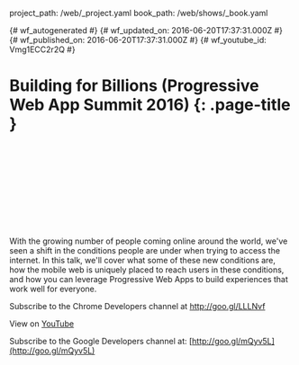 project_path: /web/_project.yaml
book_path: /web/shows/_book.yaml

{# wf_autogenerated #}
{# wf_updated_on: 2016-06-20T17:37:31.000Z #}
{# wf_published_on: 2016-06-20T17:37:31.000Z #}
{# wf_youtube_id: Vmg1ECC2r2Q #}

# Building for Billions (Progressive Web App Summit 2016) {: .page-title }


<div class="video-wrapper">
  <iframe class="devsite-embedded-youtube-video" data-video-id="Vmg1ECC2r2Q"
          data-autohide="1" data-showinfo="0" frameborder="0" allowfullscreen>
  </iframe>
</div>

With the growing number of people coming online around the world, we&#x27;ve seen a shift in the conditions people are under when trying to access the internet. In this talk, we&#x27;ll cover what some of these new conditions are, how the mobile web is uniquely placed to reach users in these conditions, and how you can leverage Progressive Web Apps to build experiences that work well for everyone.

Subscribe to the Chrome Developers channel at http://goo.gl/LLLNvf

View on [YouTube](https://youtu.be/Vmg1ECC2r2Q)

Subscribe to the Google Developers channel at: [http://goo.gl/mQyv5L](http://goo.gl/mQyv5L)
